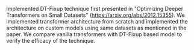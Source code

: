 Implemented DT-Fixup technique first presented in "Optimizing Deeper Transformers on Small Datasets" (https://arxiv.org/abs/2012.15355). We implemented
transformer architecture from scratch and implemented the architecture on custom models using same datasets as mentioned in the paper.
We compare vanilla transformers with DT-Fixup based model to verify the efficacy of the technique.
